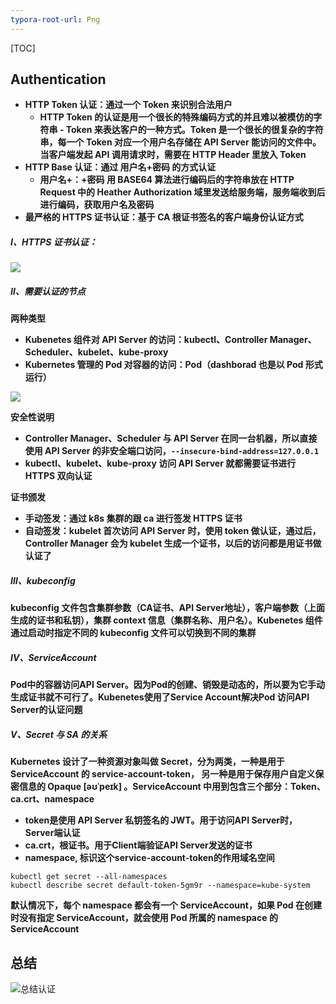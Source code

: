 ```yaml
---
typora-root-url: Png
---
```


[TOC]

## Authentication

- **HTTP Token 认证：通过一个 Token 来识别合法用户**
  - **HTTP Token 的认证是用一个很长的特殊编码方式的并且难以被模仿的字符串 - Token 来表达客户的一种方式。Token 是一个很长的很复杂的字符串，每一个 Token 对应一个用户名存储在 API Server 能访问的文件中。当客户端发起 API 调用请求时，需要在 HTTP Header 里放入 Token**
- **HTTP Base 认证：通过 用户名+密码 的方式认证**
  - **用户名+：+密码 用 BASE64 算法进行编码后的字符串放在 HTTP Request 中的 Heather Authorization 域里发送给服务端，服务端收到后进行编码，获取用户名及密码**
- **最严格的 HTTPS 证书认证：基于 CA 根证书签名的客户端身份认证方式**



##### Ⅰ、HTTPS 证书认证：

[![](https://s4.ax1x.com/2022/01/05/TjGDvn.png)]()

##### Ⅱ、需要认证的节点

**两种类型**

- **Kubenetes 组件对 API Server 的访问：kubectl、Controller Manager、Scheduler、kubelet、kube-proxy**
- **Kubernetes 管理的 Pod 对容器的访问：Pod（dashborad 也是以 Pod 形式运行）**

[![](https://s4.ax1x.com/2022/01/05/TjGR5F.jpg)]()

**安全性说明**

- **Controller Manager、Scheduler 与 API Server 在同一台机器，所以直接使用 API Server 的非安全端口访问，`--insecure-bind-address=127.0.0.1`**
- **kubectl、kubelet、kube-proxy 访问 API Server 就都需要证书进行 HTTPS 双向认证** 



**证书颁发**

- **手动签发：通过 k8s 集群的跟 ca 进行签发 HTTPS 证书**
- **自动签发：kubelet 首次访问 API Server 时，使用 token 做认证，通过后，Controller Manager 会为 kubelet 生成一个证书，以后的访问都是用证书做认证了** 



##### Ⅲ、kubeconfig

**kubeconfig 文件包含集群参数（CA证书、API Server地址），客户端参数（上面生成的证书和私钥），集群 context 信息（集群名称、用户名）。Kubenetes 组件通过启动时指定不同的 kubeconfig 文件可以切换到不同的集群** 



##### Ⅳ、ServiceAccount

**Pod中的容器访问API Server。因为Pod的创建、销毁是动态的，所以要为它手动生成证书就不可行了。Kubenetes使用了Service Account解决Pod 访问API Server的认证问题** 



##### Ⅴ、Secret 与 SA 的关系

**Kubernetes 设计了一种资源对象叫做 Secret，分为两类，一种是用于 ServiceAccount 的 service-account-token， 另一种是用于保存用户自定义保密信息的 Opaque [əʊˈpeɪk] 。ServiceAccount 中用到包含三个部分：Token、ca.crt、namespace** 

- **token是使用 API Server 私钥签名的 JWT。用于访问API Server时，Server端认证**
- **ca.crt，根证书。用于Client端验证API Server发送的证书**
- **namespace, 标识这个service-account-token的作用域名空间**

<!--Json web token (JWT) , 是为了在网络应用环境间传递声明而执行的一种基于 JSON 的开放标准（[(RFC 7519] ).该token被设计为紧凑且安全的，特别适用于分布式站点的单点登录（SSO）场景。JWT的声明一般被用来在身份提供者和服务提供者间传递被认证的用户身份信息，以便于从资源服务器获取资源，也可以增加一些额外的其它业务逻辑所必须的声明信息，该 token 也可直接被用于认证，也可被加密-->

```shell
kubectl get secret --all-namespaces
kubectl describe secret default-token-5gm9r --namespace=kube-system
```

**默认情况下，每个 namespace 都会有一个 ServiceAccount，如果 Pod 在创建时没有指定 ServiceAccount，就会使用 Pod 所属的 namespace 的 ServiceAccount**

<!--默认挂载目录： /run/secrets/kubernetes.io/serviceaccount/-->



## 总结

![总结认证](/总结认证.png)